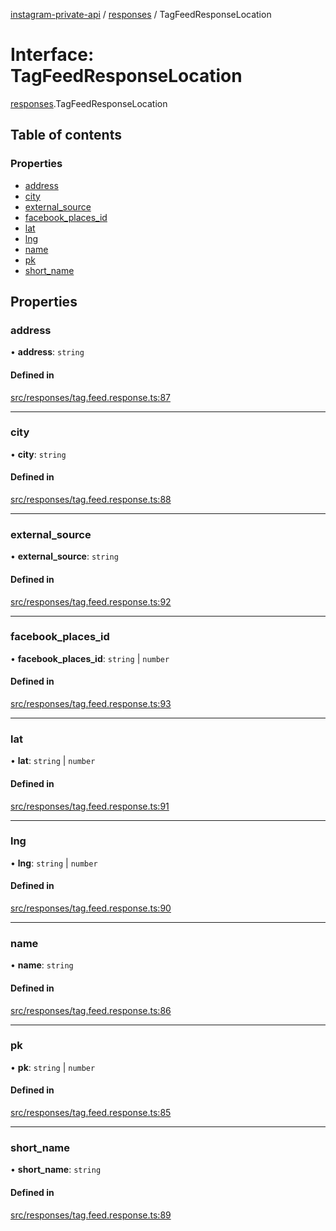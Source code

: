 [instagram-private-api](../../README.md) / [responses](../../modules/responses.md) / TagFeedResponseLocation

# Interface: TagFeedResponseLocation

[responses](../../modules/responses.md).TagFeedResponseLocation

## Table of contents

### Properties

- [address](TagFeedResponseLocation.md#address)
- [city](TagFeedResponseLocation.md#city)
- [external\_source](TagFeedResponseLocation.md#external_source)
- [facebook\_places\_id](TagFeedResponseLocation.md#facebook_places_id)
- [lat](TagFeedResponseLocation.md#lat)
- [lng](TagFeedResponseLocation.md#lng)
- [name](TagFeedResponseLocation.md#name)
- [pk](TagFeedResponseLocation.md#pk)
- [short\_name](TagFeedResponseLocation.md#short_name)

## Properties

### address

• **address**: `string`

#### Defined in

[src/responses/tag.feed.response.ts:87](https://github.com/Nerixyz/instagram-private-api/blob/b3351b9/src/responses/tag.feed.response.ts#L87)

___

### city

• **city**: `string`

#### Defined in

[src/responses/tag.feed.response.ts:88](https://github.com/Nerixyz/instagram-private-api/blob/b3351b9/src/responses/tag.feed.response.ts#L88)

___

### external\_source

• **external\_source**: `string`

#### Defined in

[src/responses/tag.feed.response.ts:92](https://github.com/Nerixyz/instagram-private-api/blob/b3351b9/src/responses/tag.feed.response.ts#L92)

___

### facebook\_places\_id

• **facebook\_places\_id**: `string` \| `number`

#### Defined in

[src/responses/tag.feed.response.ts:93](https://github.com/Nerixyz/instagram-private-api/blob/b3351b9/src/responses/tag.feed.response.ts#L93)

___

### lat

• **lat**: `string` \| `number`

#### Defined in

[src/responses/tag.feed.response.ts:91](https://github.com/Nerixyz/instagram-private-api/blob/b3351b9/src/responses/tag.feed.response.ts#L91)

___

### lng

• **lng**: `string` \| `number`

#### Defined in

[src/responses/tag.feed.response.ts:90](https://github.com/Nerixyz/instagram-private-api/blob/b3351b9/src/responses/tag.feed.response.ts#L90)

___

### name

• **name**: `string`

#### Defined in

[src/responses/tag.feed.response.ts:86](https://github.com/Nerixyz/instagram-private-api/blob/b3351b9/src/responses/tag.feed.response.ts#L86)

___

### pk

• **pk**: `string` \| `number`

#### Defined in

[src/responses/tag.feed.response.ts:85](https://github.com/Nerixyz/instagram-private-api/blob/b3351b9/src/responses/tag.feed.response.ts#L85)

___

### short\_name

• **short\_name**: `string`

#### Defined in

[src/responses/tag.feed.response.ts:89](https://github.com/Nerixyz/instagram-private-api/blob/b3351b9/src/responses/tag.feed.response.ts#L89)
